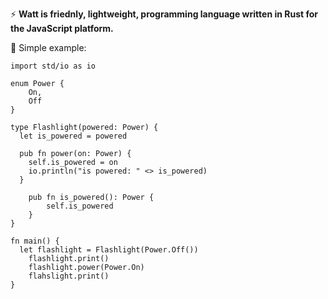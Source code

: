 ⚡ **Watt is friednly, lightweight, programming language written in Rust for the JavaScript platform.**

🔦 Simple example:
```
import std/io as io

enum Power {
	On,
	Off
}

type Flashlight(powered: Power) {
  let is_powered = powered
  
  pub fn power(on: Power) {
    self.is_powered = on
    io.println("is powered: " <> is_powered)
  }
  
	pub fn is_powered(): Power {
		self.is_powered
	}
}

fn main() {
  let flashlight = Flashlight(Power.Off())
	flashlight.print()
	flashlight.power(Power.On)
	flahslight.print()
}
```
